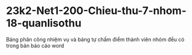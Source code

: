 # 23k2-Net1-200-Chieu-thu-7-nhom-18-quanlisothu
Bảng phân công nhiệm vụ và bảng tự chấm điểm thành viên nhóm đều có trong bản báo cáo word
